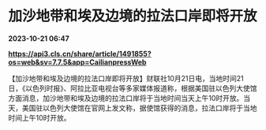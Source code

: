 # 加沙地带和埃及边境的拉法口岸即将开放

**2023-10-21 06:47**

**https://api3.cls.cn/share/article/1491855?os=web&sv=7.7.5&app=CailianpressWeb**

【加沙地带和埃及边境的拉法口岸即将开放】财联社10月21日电，当地时间21日，《以色列时报》、阿拉比亚电视台等多家媒体报道称，根据美国驻以色列大使馆方面消息，加沙地带和埃及边境的拉法口岸将于当地时间当天上午10时开放。当天，美国驻以色列大使馆在官网上发文称，据使馆获得的消息，拉法口岸将于当地时间上午10时开放。